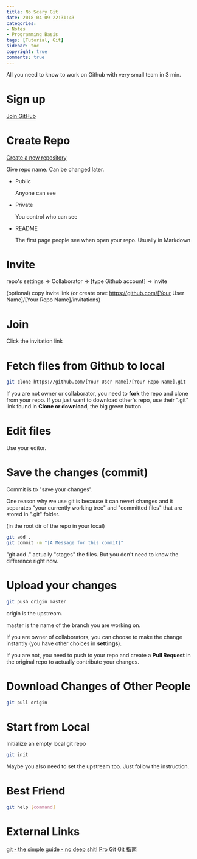 ```yaml
---
title: No Scary Git
date: 2018-04-09 22:31:43
categories: 
- Notes
- Programming Basis
tags: [Tutorial, Git]
sidebar: toc
copyright: true
comments: true
---
```

All you need to know to work on Github with very small team in 3 min.

# Sign up

[Join GitHub](https://github.com/join?source=header-home)

# Create Repo

[Create a new repository](https://github.com/new)

Give repo name. Can be changed later.

* Public

  Anyone can see

* Private

  You control who can see

* README

  The first page people see when open your repo. Usually in Markdown

# Invite

repo's settings -> Collaborator -> [type Github account] -> invite

(optional) copy invite link
(or create one: https://github.com/[Your User Name]/[Your Repo Name]/invitations)

# Join

Click the invitation link

# Fetch files from Github to local

``` bash
git clone https://github.com/[Your User Name]/[Your Repo Name].git
```

If you are not owner or collaborator, you need to **fork** the repo and clone from your repo.
If you just want to download other's repo, use their ".git" link found in **Clone or download**, the big green button.

# Edit files

Use your editor.

# Save the changes (commit)

Commit is to "save your changes".

One reason why we use git is because it can revert changes and it separates "your currently working tree" and "committed files" that are stored in ".git" folder.

(in the root dir of the repo in your local)

``` bash
git add .
git commit -m "[A Message for this commit]"
```

"git add ." actually "stages" the files. But you don't need to know the difference right now.

# Upload your changes

``` bash
git push origin master
```

origin is the upstream.

master is the name of the branch you are working on.

If you are owner of collaborators, you can choose to make the change instantly (you have other choices in **settings**).

If you are not, you need to push to your repo and create a **Pull Request** in the original repo to actually contribute your changes.

# Download Changes of Other People

``` bash
git pull origin
```

# Start from Local

Initialize an empty local git repo

``` bash
git init
```

Maybe you also need to set the upstream too. Just follow the instruction.

# Best Friend

``` bash
git help [command]
```

# External Links

[git - the simple guide - no deep shit!](https://rogerdudler.github.io/git-guide/)
[Pro Git](https://git-scm.com/book/en/v2)
[Git 指南](http://yqrashawn.com/2016/10/09/git-tutorial/)